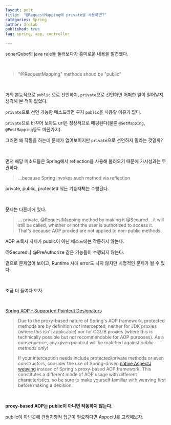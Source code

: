 ```yaml
---
layout: post
title:  "@RequestMapping에 private을 사용하면?"
categories: Spring
author: 3rdlab
published: true
tag: spring, aop, controller

---
```




sonarQube의 java rule들 둘러보다가 흥미로운 내용을 발견했다.

&nbsp;



> "@RequestMapping" methods shoud be "public"



&nbsp;

거의 본능적으로 `public` 으로 선언하지, `private`으로 선언하면 어떠한 일이 일어날지 생각해 본 적이 없었다.



`private`으로 선언 가능한 메소드라면 구지 `public`을 사용할 이유가 없다.



`private`으로 바꾸어 보아도 url은 정상적으로 매핑된다(물론 `@GetMapping`, `@PostMapping`등도 마찬가지).





그러면 왜 작동을 하는데 문제가 없어보이지만 `private`으로 선언하지 말라는 것일까?



&nbsp;

먼저 해당 메소드들은 Spring에서 reflection을 사용해 불러오기 때문에 가시성과는 무관하다.

> ...because Spring invokes such method via reflection

private, public, protected 뭐든 기능자체는 수행된다.

&nbsp;

문제는 다른데에 있다.

> ... private, @RequestMapping method by making it @Secured... it will still be called, whether or not the user is authorized to access it. That's because AOP proxied are not applied to non-public methods.



AOP 프록시 자체가 public이 아닌 메소드에는 작동하지 않는다.

@Secured나 @PreAuthorize 같은 기능들이 수행되지 않는다.

겉으로 문제없어 보이고, Runtime 시에 error도 나지 않지만 치명적인 문제가 될 수 있다.

&nbsp;

조금 더 들여다 보자.

&nbsp;&nbsp;

 [Spring AOP - Supported Pointcut Designators](http://docs.spring.io/spring/docs/current/spring-framework-reference/html/aop.html#aop-pointcuts-designators) 



>Due to the proxy-based nature of Spring's AOP framework, protected methods are by definition *not* intercepted, neither for JDK proxies (where this isn't applicable) nor for CGLIB proxies (where this is technically possible but not recommendable for AOP purposes). As a consequence, any given pointcut will be matched against *public methods only*!
>
>If your interception needs include protected/private methods or even constructors, consider the use of Spring-driven [native AspectJ weaving](https://docs.spring.io/spring/docs/3.0.0.RC3/spring-framework-reference/html/ch07s08.html#aop-aj-ltw) instead of Spring's proxy-based AOP framework. This constitutes a different mode of AOP usage with different characteristics, so be sure to make yourself familiar with weaving first before making a decision.

&nbsp;

**proxy-based AOP는 public이 아니면 작동하지 않는다.** 

public이 아닌곳에 관점지향적 접근이 필요하다면 AspectJ를 고려해보자.
 